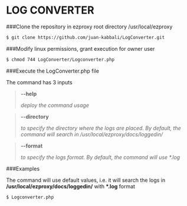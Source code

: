 # LOG CONVERTER

###Clone the repository in ezproxy root directory /usr/local/ezproxy
```sh
$ git clone https://github.com/juan-kabbali/LogConverter.git
```

###Modify linux permissions, grant execution for owner user
```sh
$ chmod 744 LogConverter/Logconverter.php
```

###Execute the LogConverter.php file

The command has 3 inputs
   
> **--help**
>
> *deploy the command usage* 

> **--directory**
>
>*to specify the directory where the logs are placed. By default, the command will search in /usr/local/ezproxy/docs/loggedin/*

> **--format**
>
>*to specify the logs format. By default, the command will use \*.log*

###Examples

The command will use default values, i.e. it will search the logs in **/usr/local/ezproxy/docs/loggedin/** with **\*.log** format 
```sh
$ Logconverter.php
```


